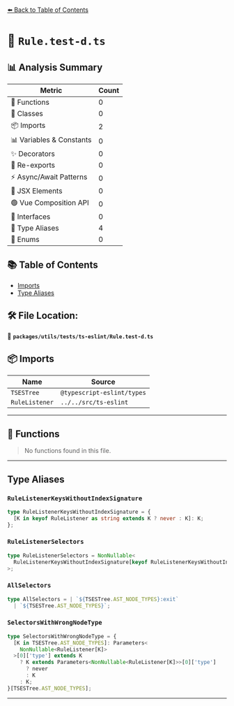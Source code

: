 [⬅️ Back to Table of Contents](../../../../index.md)

# 📄 `Rule.test-d.ts`

## 📊 Analysis Summary

| Metric | Count |
|--------|-------|
| 🔧 Functions | 0 |
| 🧱 Classes | 0 |
| 📦 Imports | 2 |
| 📊 Variables & Constants | 0 |
| ✨ Decorators | 0 |
| 🔄 Re-exports | 0 |
| ⚡ Async/Await Patterns | 0 |
| 💠 JSX Elements | 0 |
| 🟢 Vue Composition API | 0 |
| 📐 Interfaces | 0 |
| 📑 Type Aliases | 4 |
| 🎯 Enums | 0 |

## 📚 Table of Contents

- [Imports](#imports)
- [Type Aliases](#type-aliases)

## 🛠️ File Location:
📂 **`packages/utils/tests/ts-eslint/Rule.test-d.ts`**

## 📦 Imports

| Name | Source |
|------|--------|
| `TSESTree` | `@typescript-eslint/types` |
| `RuleListener` | `../../src/ts-eslint` |


---

## 🔧 Functions

> No functions found in this file.


---

## Type Aliases

### `RuleListenerKeysWithoutIndexSignature`

```ts
type RuleListenerKeysWithoutIndexSignature = {
  [K in keyof RuleListener as string extends K ? never : K]: K;
};
```

### `RuleListenerSelectors`

```ts
type RuleListenerSelectors = NonNullable<
  RuleListenerKeysWithoutIndexSignature[keyof RuleListenerKeysWithoutIndexSignature]
>;
```

### `AllSelectors`

```ts
type AllSelectors = | `${TSESTree.AST_NODE_TYPES}:exit`
  | `${TSESTree.AST_NODE_TYPES}`;
```

### `SelectorsWithWrongNodeType`

```ts
type SelectorsWithWrongNodeType = {
  [K in TSESTree.AST_NODE_TYPES]: Parameters<
    NonNullable<RuleListener[K]>
  >[0]['type'] extends K
    ? K extends Parameters<NonNullable<RuleListener[K]>>[0]['type']
      ? never
      : K
    : K;
}[TSESTree.AST_NODE_TYPES];
```


---